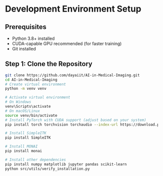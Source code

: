 # Development Environment Setup

## Prerequisites
- Python 3.8+ installed
- CUDA-capable GPU recommended (for faster training)
- Git installed

## Step 1: Clone the Repository
```bash
git clone https://github.com/dayaiit/AI-in-Medical-Imaging.git
cd AI-in-Medical-Imaging
# Create virtual environment
python -m venv venv

# Activate virtual environment
# On Windows
venv\Scripts\activate
# On macOS/Linux
source venv/bin/activate
# Install PyTorch with CUDA support (adjust based on your system)
pip install torch torchvision torchaudio --index-url https://download.pytorch.org/whl/cu118

# Install SimpleITK
pip install SimpleITK

# Install MONAI
pip install monai

# Install other dependencies
pip install numpy matplotlib jupyter pandas scikit-learn
python src/utils/verify_installation.py
